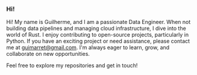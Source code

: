 ### Hi!

  Hi! My name is Guilherme, and I am a passionate Data Engineer. When not building data pipelines and managing cloud infrastructure, I dive into the world of Rust. I enjoy contributing to open-source projects, particularly in Python. If you have an exciting project or need assistance, please contact me at guimarret@gmail.com. I'm always eager to learn, grow, and collaborate on new opportunities.

Feel free to explore my repositories and get in touch!
